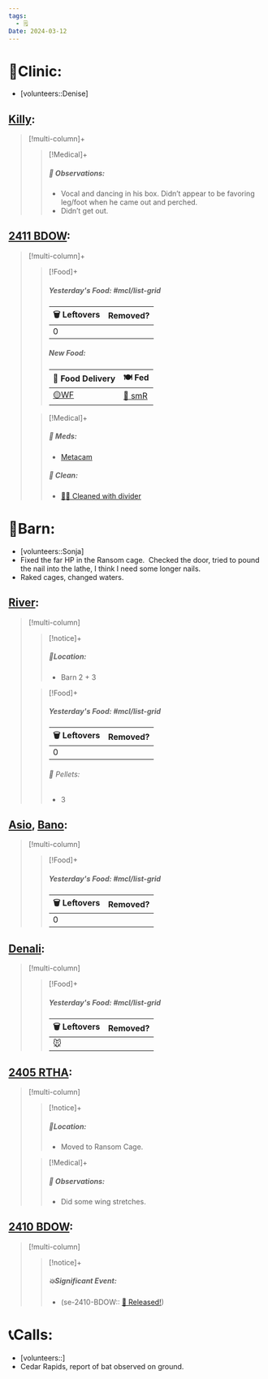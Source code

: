 ```yaml
---
tags:
  - 🗒️
Date: 2024-03-12
---
```


# 🏥Clinic:
- [volunteers::Denise]

## [Killy](../RARE%20Birds/Ed%20Birds/Killy.md):
> [!multi-column]+
>
>> [!Medical]+
>> ##### 🔭 Observations:
>> - Vocal and dancing in his box. Didn’t appear to be favoring leg/foot when he came out and perched.
>> - Didn’t get out.

## [2411 BDOW](../RARE%20Birds/2411%20BDOW.md):
> [!multi-column]+
>
>> [!Food]+
>> ##### Yesterday's Food: #mcl/list-grid
>> |🗑️ Leftovers| Removed?
>> |---|---|
>>|0|
>>
>> ##### New Food:
>> |🚚 Food Delivery| 🍽️ Fed|
>> |---|---|
>>|[🟡WF](../Admin/Codes/Whole%20food.md)|[🐀 smR](../Admin/Codes/Food/Small%20Rat.md)
>
>> [!Medical]+
>> ##### 💊 Meds:
>> - [Metacam](../Admin/Codes/Medication/Metacam.md)
>>
>>##### 🫧 Clean:
>> - [🧼➗ Cleaned with divider](../Admin/Codes/Cleaned%20with%20divider.md)
>>

# 🏡Barn:
- [volunteers::Sonja]
- Fixed the far HP in the Ransom cage.  Checked the door, tried to pound the nail into the lathe, I think I need some longer nails.  
- Raked cages, changed waters.

## [River](../RARE%20Birds/Ed%20Birds/River.md):
> [!multi-column]
>
>> [!notice]+
>> ##### 📍Location:
>>- Barn 2 + 3
>>
>
>> [!Food]+
>> ##### Yesterday's Food: #mcl/list-grid
>> |🗑️ Leftovers| Removed?
>> |---|---|
>>|0|
>>
>>###### 💩 Pellets:
>>- 3

## [Asio](../RARE%20Birds/Ed%20Birds/Asio.md), [Bano](../RARE%20Birds/Ed%20Birds/Bano.md):
> [!multi-column]
>
>> [!Food]+
>> ##### Yesterday's Food: #mcl/list-grid
>> |🗑️ Leftovers| Removed?
>> |---|---|
>>|0|
>>

## [Denali](../RARE%20Birds/Ed%20Birds/Denali.md):
> [!multi-column]
>
>> [!Food]+
>> ##### Yesterday's Food: #mcl/list-grid
>> |🗑️ Leftovers| Removed?
>> |---|---|
>>|🐭|
>>

## [2405 RTHA](../RARE%20Birds/2405%20RTHA.md):
> [!multi-column]
>
>> [!notice]+
>> ##### 📍Location:
>>- Moved to Ransom Cage.
>>
>
>> [!Medical]+
>> ##### 🔭 Observations:
>> - Did some wing stretches.

## [2410 BDOW](../RARE%20Birds/2410%20BDOW.md):
> [!multi-column]
>
>> [!notice]+
>> ##### 💥Significant Event:
>>- (se-2410-BDOW:: [🥳 Released!](../Admin/Codes/Released!.md))
>>

# 📞Calls:
- [volunteers::]
- Cedar Rapids, report of bat observed on ground.